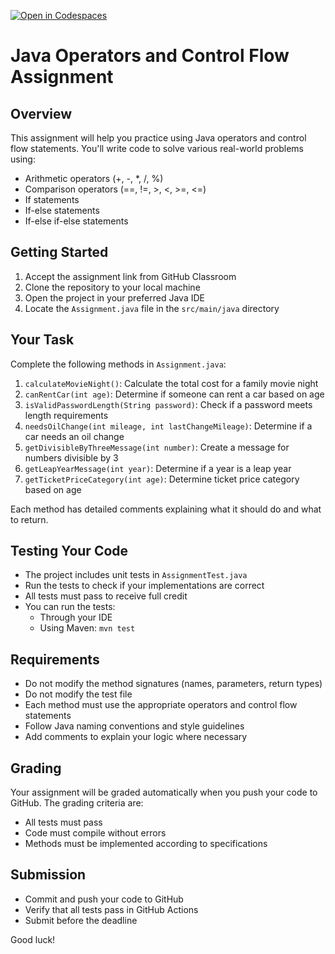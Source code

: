 [![Open in Codespaces](https://classroom.github.com/assets/launch-codespace-2972f46106e565e64193e422d61a12cf1da4916b45550586e14ef0a7c637dd04.svg)](https://classroom.github.com/open-in-codespaces?assignment_repo_id=18087693)
# Java Operators and Control Flow Assignment

## Overview
This assignment will help you practice using Java operators and control flow statements. You'll write code to solve various real-world problems using:
- Arithmetic operators (+, -, *, /, %)
- Comparison operators (==, !=, >, <, >=, <=)
- If statements
- If-else statements
- If-else if-else statements

## Getting Started
1. Accept the assignment link from GitHub Classroom
2. Clone the repository to your local machine
3. Open the project in your preferred Java IDE
4. Locate the `Assignment.java` file in the `src/main/java` directory

## Your Task
Complete the following methods in `Assignment.java`:

1. `calculateMovieNight()`: Calculate the total cost for a family movie night
2. `canRentCar(int age)`: Determine if someone can rent a car based on age
3. `isValidPasswordLength(String password)`: Check if a password meets length requirements
4. `needsOilChange(int mileage, int lastChangeMileage)`: Determine if a car needs an oil change
5. `getDivisibleByThreeMessage(int number)`: Create a message for numbers divisible by 3
6. `getLeapYearMessage(int year)`: Determine if a year is a leap year
7. `getTicketPriceCategory(int age)`: Determine ticket price category based on age

Each method has detailed comments explaining what it should do and what to return.

## Testing Your Code
- The project includes unit tests in `AssignmentTest.java`
- Run the tests to check if your implementations are correct
- All tests must pass to receive full credit
- You can run the tests:
  - Through your IDE
  - Using Maven: `mvn test`

## Requirements
- Do not modify the method signatures (names, parameters, return types)
- Do not modify the test file
- Each method must use the appropriate operators and control flow statements
- Follow Java naming conventions and style guidelines
- Add comments to explain your logic where necessary

## Grading
Your assignment will be graded automatically when you push your code to GitHub. The grading criteria are:
- All tests must pass
- Code must compile without errors
- Methods must be implemented according to specifications



## Submission
- Commit and push your code to GitHub
- Verify that all tests pass in GitHub Actions
- Submit before the deadline

Good luck!

